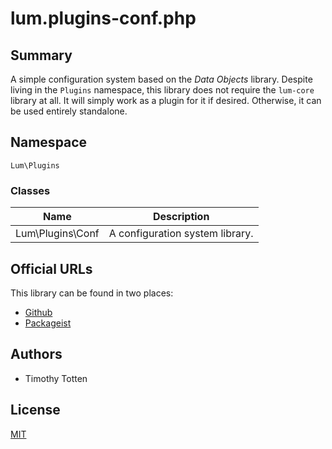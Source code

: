 # lum.plugins-conf.php

## Summary

A simple configuration system based on the *Data Objects* library.
Despite living in the `Plugins` namespace, this library does not require
the `lum-core` library at all. It will simply work as a plugin for it if
desired. Otherwise, it can be used entirely standalone.

## Namespace

`Lum\Plugins`

### Classes

| Name                    | Description                                       |
| ----------------------- | ------------------------------------------------- |
| Lum\Plugins\Conf        | A configuration system library.                   |

## Official URLs

This library can be found in two places:

 * [Github](https://github.com/supernovus/lum.plugins-conf.php)
 * [Packageist](https://packagist.org/packages/lum/lum-plugins-conf)

## Authors

- Timothy Totten

## License

[MIT](https://spdx.org/licenses/MIT.html)
